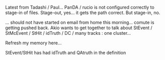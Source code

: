 Latest from Tadashi / Paul... PanDA / rucio is not configured correctly to stage-in of files.  Stage-out, yes... it gets the path correct.  But stage-in, no.

... should not have started on email from home this morning... comute is getting pushed back.  Akio wants to get together to talk about StEvent / StMcEvent / StHit / idTruth / DC / many tracks : one cluster...

Refresh my memory here...

StEvent/StHit has had idTruth and QAtruth in the definition 
